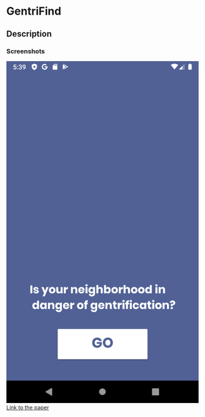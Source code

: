 # GentriFind
## Description

### Screenshots
![Home Screen](screenshots/HomeScreen.png)
[Link to the paper](https://www.aeaweb.org/articles?id=10.1257/pandp.20181034)